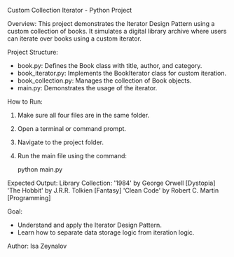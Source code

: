Custom Collection Iterator - Python Project

Overview:
This project demonstrates the Iterator Design Pattern using a custom collection of books.
It simulates a digital library archive where users can iterate over books using a custom iterator.

Project Structure:
- book.py: Defines the Book class with title, author, and category.
- book_iterator.py: Implements the BookIterator class for custom iteration.
- book_collection.py: Manages the collection of Book objects.
- main.py: Demonstrates the usage of the iterator.

How to Run:
1. Make sure all four files are in the same folder.
2. Open a terminal or command prompt.
3. Navigate to the project folder.
4. Run the main file using the command:

   python main.py

Expected Output:
Library Collection:
'1984' by George Orwell [Dystopia]
'The Hobbit' by J.R.R. Tolkien [Fantasy]
'Clean Code' by Robert C. Martin [Programming]

Goal:
- Understand and apply the Iterator Design Pattern.
- Learn how to separate data storage logic from iteration logic.

Author:
Isa Zeynalov
